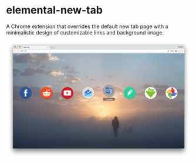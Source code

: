 # elemental-new-tab
A Chrome extension that overrides the default new tab page with a minimalistic design of customizable links and background image.

![Screenshot of new tab page](elemental_screenshot.jpg?raw=true "Screenshot")
